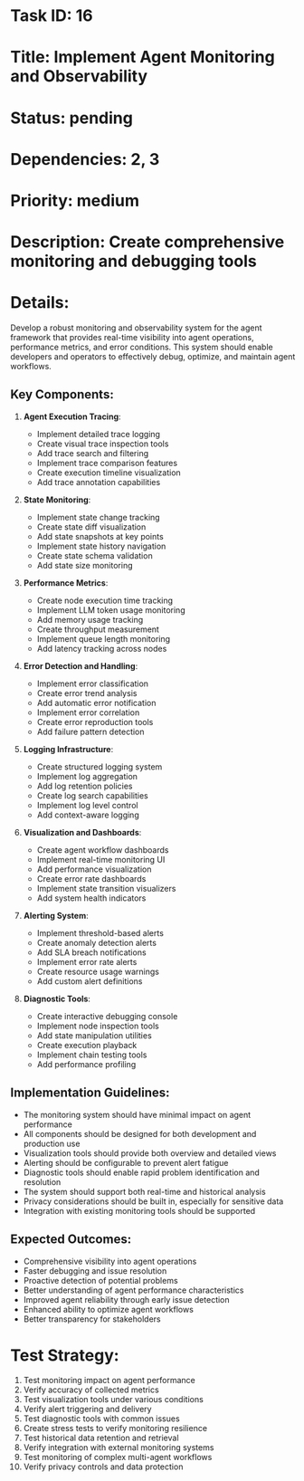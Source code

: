 # Task ID: 16
# Title: Implement Agent Monitoring and Observability
# Status: pending
# Dependencies: 2, 3
# Priority: medium
# Description: Create comprehensive monitoring and debugging tools

# Details:
Develop a robust monitoring and observability system for the agent framework that provides real-time visibility into agent operations, performance metrics, and error conditions. This system should enable developers and operators to effectively debug, optimize, and maintain agent workflows.

## Key Components:

1. **Agent Execution Tracing**:
   - Implement detailed trace logging
   - Create visual trace inspection tools
   - Add trace search and filtering
   - Implement trace comparison features
   - Create execution timeline visualization
   - Add trace annotation capabilities

2. **State Monitoring**:
   - Implement state change tracking
   - Create state diff visualization
   - Add state snapshots at key points
   - Implement state history navigation
   - Create state schema validation
   - Add state size monitoring

3. **Performance Metrics**:
   - Create node execution time tracking
   - Implement LLM token usage monitoring
   - Add memory usage tracking
   - Create throughput measurement
   - Implement queue length monitoring
   - Add latency tracking across nodes

4. **Error Detection and Handling**:
   - Implement error classification
   - Create error trend analysis
   - Add automatic error notification
   - Implement error correlation
   - Create error reproduction tools
   - Add failure pattern detection

5. **Logging Infrastructure**:
   - Create structured logging system
   - Implement log aggregation
   - Add log retention policies
   - Create log search capabilities
   - Implement log level control
   - Add context-aware logging

6. **Visualization and Dashboards**:
   - Create agent workflow dashboards
   - Implement real-time monitoring UI
   - Add performance visualization
   - Create error rate dashboards
   - Implement state transition visualizers
   - Add system health indicators

7. **Alerting System**:
   - Implement threshold-based alerts
   - Create anomaly detection alerts
   - Add SLA breach notifications
   - Implement error rate alerts
   - Create resource usage warnings
   - Add custom alert definitions

8. **Diagnostic Tools**:
   - Create interactive debugging console
   - Implement node inspection tools
   - Add state manipulation utilities
   - Create execution playback
   - Implement chain testing tools
   - Add performance profiling

## Implementation Guidelines:

- The monitoring system should have minimal impact on agent performance
- All components should be designed for both development and production use
- Visualization tools should provide both overview and detailed views
- Alerting should be configurable to prevent alert fatigue
- Diagnostic tools should enable rapid problem identification and resolution
- The system should support both real-time and historical analysis
- Privacy considerations should be built in, especially for sensitive data
- Integration with existing monitoring tools should be supported

## Expected Outcomes:

- Comprehensive visibility into agent operations
- Faster debugging and issue resolution
- Proactive detection of potential problems
- Better understanding of agent performance characteristics
- Improved agent reliability through early issue detection
- Enhanced ability to optimize agent workflows
- Better transparency for stakeholders

# Test Strategy:
1. Test monitoring impact on agent performance
2. Verify accuracy of collected metrics
3. Test visualization tools under various conditions
4. Verify alert triggering and delivery
5. Test diagnostic tools with common issues
6. Create stress tests to verify monitoring resilience
7. Test historical data retention and retrieval
8. Verify integration with external monitoring systems
9. Test monitoring of complex multi-agent workflows
10. Verify privacy controls and data protection